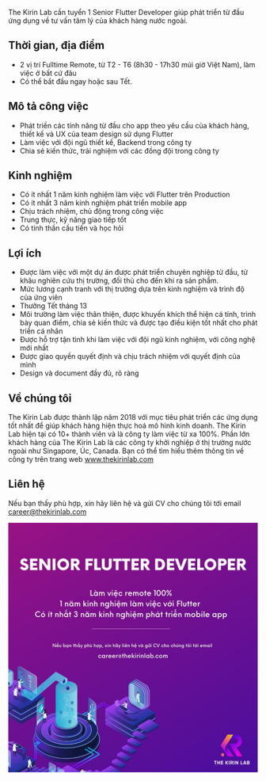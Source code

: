 The Kirin Lab cần tuyển 1 Senior Flutter Developer giúp phát triển từ đầu ứng dụng về tư vấn tâm lý của khách hàng nước ngoài.

## Thời gian, địa điểm
* 2 vị trí Fulltime Remote, từ T2 - T6 (8h30 - 17h30 múi giờ Việt Nam), làm việc ở bất cứ đâu
* Có thể bắt đầu ngay hoặc sau Tết.

## Mô tả công việc
* Phát triền các tính năng từ đầu cho app theo yêu cầu của khách hàng, thiết kế và UX của team design sử dụng Flutter
* Làm việc với đội ngũ thiết kế, Backend trong công ty
* Chia sẻ kiến thức, trải nghiệm với các đồng đội trong công ty


## Kinh nghiệm
* Có ít nhất 1 năm kinh nghiệm làm việc với Flutter trên Production
* Có ít nhất 3 năm kinh nghiệm phát triển mobile app
* Chịu trách nhiệm, chủ động trong công việc
* Trung thực, kỹ năng giao tiếp tốt
* Có tinh thần cầu tiến và học hỏi

## Lợi ích
* Được làm việc với một dự án được phát triển chuyên nghiệp từ đầu, từ khâu nghiên cứu thị trường, đối thủ cho đến khi ra sản phẩm.
* Mức lương cạnh tranh với thị trường dựa trên kinh nghiệm và trình độ của ứng viên
* Thưởng Tết tháng 13
* Môi trường làm việc thân thiện, được khuyến khích thể hiện cá tính, trình bày quan điểm, chia sẻ kiến thức và được tạo điều kiện tốt nhất cho phát triển cá nhân
* Được hỗ trợ tận tình khi làm việc với đội ngũ kinh nghiệm, với công nghệ mới nhất
* Được giao quyền quyết định và chịu trách nhiệm với quyết định của mình
* Design và document đầy đủ, rõ ràng

## Về chúng tôi
The Kirin Lab được thành lập năm 2018 với mục tiêu phát triển các ứng dụng tốt nhất để giúp khách hàng hiện thực hoá mô hình kinh doanh. The Kirin Lab hiện tại có 10+ thành viên và là công ty làm việc từ xa 100%. Phần lớn khách hàng của The Kirin Lab là các công ty khởi nghiệp ở thị trường nước ngoài như Singapore, Úc, Canada. Bạn có thể tìm hiểu thêm thông tin về công ty trên trang web www.thekirinlab.com

## Liên hệ
Nếu bạn thấy phù hợp, xin hãy liên hệ và gửi CV cho chúng tôi tới email career@thekirinlab.com

![Job Poster](/images/senior_flutter_dev.jpeg)
